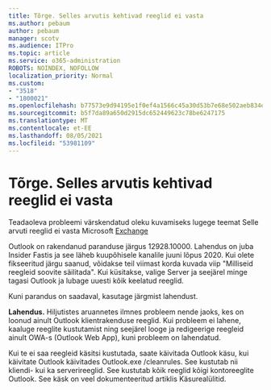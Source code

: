 ```yaml
---
title: Tõrge. Selles arvutis kehtivad reeglid ei vasta
ms.author: pebaum
author: pebaum
manager: scotv
ms.audience: ITPro
ms.topic: article
ms.service: o365-administration
ROBOTS: NOINDEX, NOFOLLOW
localization_priority: Normal
ms.custom:
- "3518"
- "1800021"
ms.openlocfilehash: b77573e9d94195e1f0ef4a1566c45a30d53b7e68e502aeb834e2ca5b9e6c5c76
ms.sourcegitcommit: b5f7da89a650d2915dc652449623c78be6247175
ms.translationtype: MT
ms.contentlocale: et-EE
ms.lasthandoff: 08/05/2021
ms.locfileid: "53981109"
---
```

# <a name="error-the-rules-on-this-computer-do-not-match"></a>Tõrge. Selles arvutis kehtivad reeglid ei vasta

Teadaoleva probleemi värskendatud oleku kuvamiseks lugege teemat Selle arvuti reeglid ei vasta Microsoft [Exchange](https://support.office.com/article/d032e037-b224-429e-b325-633afde9b5f0)

Outlook on rakendanud paranduse järgus 12928.10000. Lahendus on juba Insider Fastis ja see läheb kuupõhisele kanalile juuni lõpus 2020. Kui olete fikseeritud järgu saanud, võidakse teil viimast korda kuvada viip "Milliseid reegleid soovite säilitada". Kui küsitakse, valige Server ja seejärel minge tagasi Outlook ja lubage uuesti kõik keelatud reeglid.

Kuni parandus on saadaval, kasutage järgmist lahendust.

**Lahendus.** Hiljutistes aruannetes ilmnes probleem nende jaoks, kes on loonud ainult Outlook klientrakenduse reeglid. Kui probleem ei lahene, kaaluge reeglite kustutamist ning seejärel looge ja redigeerige reegleid ainult OWA-s (Outlook Web App), kuni probleem on lahendatud.

Kui te ei saa reegleid käsitsi kustutada, saate käivitada Outlook käsu, kui käivitate Outlook käivitades Outlook.exe /cleanrules. See kustutab nii kliendi- kui ka serverireeglid. See kustutab kõik reeglid kõigi kontoreeglite Outlook. See käsk on veel dokumenteeritud artiklis Käsurealülitid.

